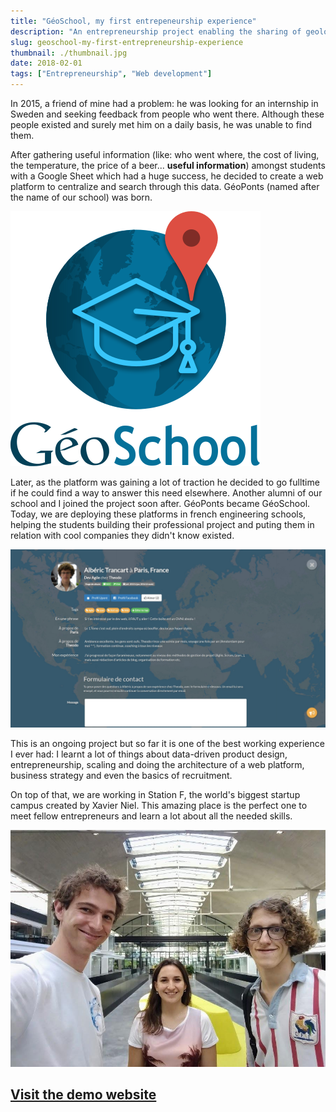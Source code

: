 ```yaml
---
title: "GéoSchool, my first entrepeneurship experience"
description: "An entrepreneurship project enabling the sharing of geolocated experiences between the students of a school"
slug: geoschool-my-first-entrepreneurship-experience
thumbnail: ./thumbnail.jpg
date: 2018-02-01
tags: ["Entrepreneurship", "Web development"]
---
```


In 2015, a friend of mine had a problem: he was looking for an internship in Sweden and seeking feedback from people who went there. Although these people existed and surely met him on a daily basis, he was unable to find them.

After gathering useful information (like: who went where, the cost of living, the temperature, the price of a beer... **useful information**) amongst students with a Google Sheet which had a huge success, he decided to create a web platform to centralize and search through this data. GéoPonts (named after the name of our school) was born.

![GéoSchool's logo](./logo.png)

Later, as the platform was gaining a lot of traction he decided to go fulltime if he could find a way to answer this need elsewhere. Another alumni of our school and I joined the project soon after. GéoPonts became GéoSchool. Today, we are deploying these platforms in french engineering schools, helping the students building their professional project and puting them in relation with cool companies they didn't know existed.

![The contact form](./contact.jpg)

This is an ongoing project but so far it is one of the best working experience I ever had: I learnt a lot of things about data-driven product design, entrepreneurship, scaling and doing the architecture of a web platform, business strategy and even the basics of recruitment.

On top of that, we are working in Station F, the world's biggest startup campus created by Xavier Niel. This amazing place is the perfect one to meet fellow entrepreneurs and learn a lot about all the needed skills.

![GéoSchool's team](./team.jpg)

## [Visit the demo website](https://demo.geoschool.fr)
